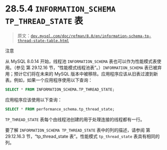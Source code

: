 # 28.5.4 `INFORMATION_SCHEMA TP_THREAD_STATE` 表

> 原文：[`dev.mysql.com/doc/refman/8.0/en/information-schema-tp-thread-state-table.html`](https://dev.mysql.com/doc/refman/8.0/en/information-schema-tp-thread-state-table.html)

注意

从 MySQL 8.0.14 开始，线程池 `INFORMATION_SCHEMA` 表也可以作为性能模式表使用。（参见 第 29.12.16 节，“性能模式线程池表”。）`INFORMATION_SCHEMA` 表已被弃用；预计它们将在未来的 MySQL 版本中被移除。应用程序应该从旧表过渡到新表。例如，如果一个应用程序使用以下查询：

```sql
SELECT * FROM INFORMATION_SCHEMA.TP_THREAD_STATE;
```

应用程序应该使用以下查询：

```sql
SELECT * FROM performance_schema.tp_thread_state;
```

`TP_THREAD_STATE` 表每个由线程池创建的用于处理连接的线程都有一行。

要了解 `INFORMATION_SCHEMA TP_THREAD_STATE` 表中的列的描述，请参阅 第 29.12.16.3 节，“tp_thread_state 表”。性能模式 `tp_thread_state` 表具有相同的列。
